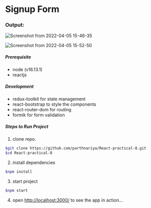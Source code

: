 # Signup Form


### Output:

![Screenshot from 2022-04-05 15-46-35](https://user-images.githubusercontent.com/68768212/161732560-9469a04b-5258-4a02-aafc-2fe3bf7f5c3d.png)



![Screenshot from 2022-04-05 15-52-50](https://user-images.githubusercontent.com/68768212/161733754-47d61670-2776-4b0e-bee9-fe9659e6e476.png)






##### Prerequisite
- node (v16.13.1)
- reactjs
##### Development
- redux-toolkit for state management
- react-bootstrap to style the components
- react-router-dom for routing
- formik for form validation
##### Steps to Run Project
1. clone repo.
```sh
$git clone https://github.com/parthnariya/React-practical-8.git
$cd React-practical-8
```
2. install dependencies
```sh
$npm install
```
3. start project
```sh
$npm start
```
4. open [http://localhost:3000/](http://localhost:3000/) to see the app in action...
